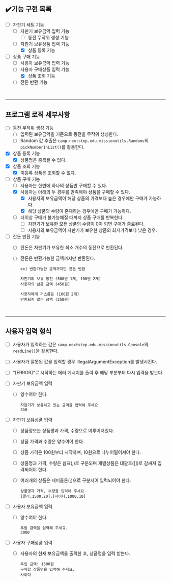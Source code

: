 ## ✔️기능 구현 목록

- [ ] 자판기 세팅 기능
    - [ ] 자판기 보유금액 입력 기능
        - [ ] 동전 무작위 생성 기능
    - [ ] 자판기 보유상품 입력 기능
        - [x] 상품 등록 기능

- [ ] 상품 구매 기능
    - [ ] 사용자 보유금액 입력 기능
    - [ ] 사용자 구매상품 입력 기능
        - [x] 상품 조회 기능
    - [ ] 잔돈 반환 기능

<br>

---

## 프로그램 로직 세부사항

- [ ] 동전 무작위 생성 기능
    - [ ] 입력된 보유금액을 기준으로 동전을 무작위 생성한다.
    - [ ] Random 값 추출은 `camp.nextstep.edu.missionutils.Randoms`의 `pickNumberInList()`를 활용한다.

- [x] 상품 등록 기능
    - [x] 상품명은 중복될 수 없다.

- [x] 상품 조회 기능
    - [x] 미등록 상품은 조회할 수 없다.

- [ ] 상품 구매 기능
    - [ ] 사용자는 한번에 하나의 상품만 구매할 수 있다.
    - [x] 사용자는 아래의 두 경우를 만족해야 상품을 구매할 수 있다.
        - [x] 사용자의 보유금액이 해당 상품의 가격보다 높은 경우에만 구매가 가능하다.
        - [x] 해당 상품의 수량이 존재하는 경우에만 구매가 가능하다.
    - [ ] 더이상 구매가 불가능해질 때까지 상품 구매를 반복한다.
        - [ ] 자판기가 보유한 모든 상품의 수량이 0이 되면 구매가 종료된다.
        - [ ] 사용자의 보유금액이 자판기가 보유한 상품의 최저가격보다 낮은 경우.

- [ ] 잔돈 반환 기능
    - [ ] 잔돈은 자판기가 보유한 최소 개수의 동전으로 반환된다.
    - [ ] 잔돈은 반환가능한 금액까지만 반환된다.

          ex) 반환가능한 금액까지만 잔돈 반환

          자판기의 보유 동전 (500원 1개, 100원 2개)
          사용자의 남은 금액 (450원)

          사용자에게 거스름돈 (100원 2개)
          반환되지 않는 금액 (250원)

<br>

---

## 사용자 입력 형식

- [ ] 사용자가 입력하는 값은 `camp.nextstep.edu.missionutils.Console`의 `readLine()`을 활용한다.
- [ ] 사용자가 잘못된 값을 입력할 경우 IllegalArgumentException를 발생시킨다.
- [ ] "[ERROR]"로 시작하는 에러 메시지를 출력 후 해당 부분부터 다시 입력을 받는다.

- [ ] 자판기 보유금액 입력
    - [ ] 양수여야 한다.

          자판기가 보유하고 있는 금액을 입력해 주세요.
          450

- [ ] 자판기 보유상품 입력
    - [ ] 상품정보는 상품명과 가격, 수량으로 이루어져있다.
    - [ ] 상품 가격과 수량은 양수여야 한다.
    - [ ] 상품 가격은 100원부터 시작하며, 10원으로 나누어떨어져야 한다.
    - [ ] 상품명과 가격, 수량은 쉼표(,)로 구분되며 개별상품은 대괄호([])로 감싸져 입력되어야 한다.
    - [ ] 여러개의 상품은 세미콜론(;)으로 구분지어 입력되어야 한다.

          상품명과 가격, 수량을 입력해 주세요.
          [콜라,1500,20];[사이다,1000,10]


- [ ] 사용자 보유금액 입력
    - [ ] 양수여야 한다.

          투입 금액을 입력해 주세요.
          3000

- [ ] 사용자 구매상품 입력
    - [ ] 사용자의 현재 보유금액을 출력한 후, 상품명을 입력 받는다.

          투입 금액: 1500원
          구매할 상품명을 입력해 주세요.
          사이다


<br>

